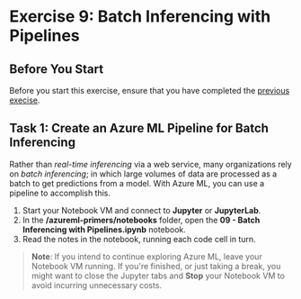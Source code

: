 # Exercise 9: Batch Inferencing with Pipelines

## Before You Start

Before you start this exercise, ensure that you have completed the [previous execise](ex8.md).

## Task 1: Create an Azure ML Pipeline for Batch Inferencing

Rather than *real-time inferencing* via a web service, many organizations rely on *batch inferencing*; in which large volumes of data are processed as a batch to get predictions from a model. With Azure ML, you can use a pipeline to accomplish this.

1. Start your Notebook VM and connect to **Jupyter** or **JupyterLab**.
2. In the **/azureml-primers/notebooks** folder, open the **09 - Batch Inferencing with Pipelines.ipynb** notebook.
3. Read the notes in the notebook, running each code cell in turn.

> **Note**: If you intend to continue exploring Azure ML, leave your Notebook VM running. If you're finished, or just taking a break, you might want to close the Jupyter tabs and **Stop** your Notebook VM to avoid incurring unnecessary costs.
